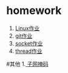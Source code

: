 # homework
 1. <a href="./linux作业/linux作业.md"> Linux作业</a>
 2. <a href ="./git作业/git作业.md"> git作业 </a>
 3. <a href ="./socket编程作业/socket作业.md"> socket作业 </a>
 4. <a href ="./thread作业/thread作业.md"> thread作业 </a>





#其他
1.<a href="https://www.jianshu.com/p/907c4cd5d33b"> 子网掩码</a>
